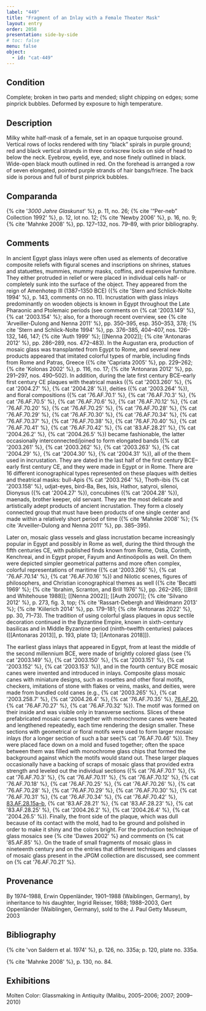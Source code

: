 ```yaml
---
label: "449"
title: "Fragment of an Inlay with a Female Theater Mask"
layout: entry
order: 2058
presentation: side-by-side
# toc: false
menu: false
object:
  - id: "cat-449"
---
```


## Condition

Complete; broken in two parts and mended; slight chipping on edges; some pinprick bubbles. Deformed by exposure to high temperature.

## Description

Milky white half-mask of a female, set in an opaque turquoise ground. Vertical rows of locks rendered with tiny “black” spirals in purple ground; red and black vertical strands in three corkscrew locks on side of head to below the neck. Eyebrow, eyelid, eye, and nose finely outlined in black. Wide-open black mouth outlined in red. On the forehead is arranged a row of seven elongated, pointed purple strands of hair bangs/frieze. The back side is porous and full of burst pinprick bubbles.

## Comparanda

{% cite '*3000 Jahre Glaskunst*' %}, p. 11, no. 26; {% cite '“Per-neb” Collection 1992' %}, p. 12, lot no. 12; {% cite 'Newby 2006' %}, p. 16, no. 9; {% cite 'Mahnke 2008' %}, pp. 127–132, nos. 79–89, with prior bibliography.

## Comments

In ancient Egypt glass inlays were often used as elements of decorative composite reliefs with figural scenes and inscriptions on shrines, statues and statuettes, mummies, mummy masks, coffins, and expensive furniture. They either protruded in relief or were placed in individual cells half- or completely sunk into the surface of the object. They appeared from the reign of Amenhotep III (1387–1350 BCE) ({% cite 'Stern and Schlick-Nolte 1994' %}, p. 143, comments on no. 11). Incrustation with glass inlays predominantly on wooden objects is known in Egypt throughout the Late Pharaonic and Ptolemaic periods (see comments on {% cat '2003.149' %}, {% cat '2003.154' %}; also, for a thorough recent overview, see {% cite 'Arveiller-Dulong and Nenna 2011' %}, pp. 350–395, esp. 350–353, 378; {% cite 'Stern and Schlick-Nolte 1994' %}, pp. 376–385, 404–407, nos. 126–132, 146, 147; {% cite 'Auth 1999' %}; [[Nenna 2002]]; {% cite 'Antonaras 2012' %}, pp. 286–289, nos. 472–483). In the Augustan era, production of mosaic glass was transplanted from Egypt to Rome, and several new products appeared that imitated colorful types of marble, including finds from Rome and Patras, Greece ({% cite 'Capriata 2005' %}, pp. 229–262; {% cite 'Kolonas 2002' %}, p. 116, no. 17; {% cite 'Antonaras 2012' %}, pp. 291–297, nos. 490–502). In addition, during the late first century BCE–early first century CE plaques with theatrical masks ({% cat '2003.260' %}, {% cat '2004.27' %}, {% cat '2004.28' %}), deities ({% cat '2003.264' %}), and floral compositions ({% cat '76.AF.70.1' %}, {% cat '76.AF.70.3' %}, {% cat '76.AF.70.5' %}, {% cat '76.AF.70.6' %}, {% cat '76.AF.70.12' %}, {% cat '76.AF.70.20' %}, {% cat '76.AF.70.25' %}, {% cat '76.AF.70.28' %}, {% cat '76.AF.70.29' %}, {% cat '76.AF.70.30' %}, {% cat '76.AF.70.34' %}, {% cat '76.AF.70.37' %}, {% cat '76.AF.70.38' %}, {% cat '76.AF.70.40' %}, {% cat '76.AF.70.41' %}, {% cat '76.AF.70.42' %}, {% cat '83.AF.28.21' %}, {% cat '2004.26.2' %}, {% cat '2004.26.5' %}) became fashionable, the latter occasionally interconnected/joined to form elongated bands ({% cat '2003.261' %}, {% cat '2003.262' %}, {% cat '2003.263' %}, {% cat '2004.29' %}, {% cat '2004.30' %}, {% cat '2004.31' %}), all of the them used in incrustation. They are dated in the last half of the first century BCE–early first century CE, and they were made in Egypt or in Rome. There are 16 different iconographical types represented on these plaques with deities and theatrical masks: bull-Apis {% cat '2003.264' %}, Thoth-ibis {% cat '2003.158' %}, udjat-eyes, bird-Ba, Bes, Isis, Hathor, satyroi, silenoi, Dionysus ({% cat '2004.27' %}), concubines ({% cat '2004.28' %}), maenads, brother keeper, old servant. They are the most delicate and artistically adept products of ancient incrustation. They form a closely connected group that must have been products of one single center and made within a relatively short period of time ({% cite 'Mahnke 2008' %}; {% cite 'Arveiller-Dulong and Nenna 2011' %}, pp. 385–395).

Later on, mosaic glass vessels and glass incrustation became increasingly popular in Egypt and possibly in Rome as well, during the third through the fifth centuries CE, with published finds known from Rome, Ostia, Corinth, Kenchreai, and in Egypt proper, Fayum and Antinoöpolis as well. On them were depicted simpler geometrical patterns and more often complex, colorful representations of maritime ({% cat '2003.266' %}, {% cat '76.AF.70.14' %}, {% cat '76.AF.70.16' %}) and Nilotic scenes, figures of philosophers, and Christian iconographical themes as well ({% cite 'Becatti 1969' %}; {% cite 'Ibrahim, Scranton, and Brill 1976' %}, pp. 262–265; [[Brill and Whitehouse 1988]]; [[Nenna 2002]]; [[Auth 2007]]; {% cite 'Silvano 2012' %}, p. 273, fig. 3, top; {% cite 'Rassart-Debergh and Weidmann 2013' %}; {% cite 'Kiilerich 2014' %}, pp. 179–181; {% cite 'Antonaras 2022' %}, pp. 30, 71–73). The tradition of using colorful glass plaques in opus sectile decoration continued in the Byzantine Empire, known in sixth-century basilicas and in Middle Byzantine period (ninth–twelfth centuries) palaces ([[Antonaras 2013]], p. 193, plate 13; [[Antonaras 2018]]).

The earliest glass inlays that appeared in Egypt, from at least the middle of the second millennium BCE, were made of brightly colored glass (see {% cat '2003.149' %}, {% cat '2003.150' %}, {% cat '2003.151' %}, {% cat '2003.152' %}, {% cat '2003.153' %}), and in the fourth century BCE mosaic canes were invented and introduced in inlays. Composite glass mosaic canes with miniature designs, such as rosettes and other floral motifs, checkers, imitations of stone with flakes or veins, masks, and deities, were made from bundled cold canes (e.g., {% cat '2003.265' %}, {% cat '2003.258.7' %}, {% cat '2004.26.4' %}, {% cat '76.AF.70.35' %}, [76.AF.20](#cat), {% cat '76.AF.70.27' %}, {% cat '76.AF.70.32' %}). The motif was formed on their inside and was visible only in transverse sections. Slices of these prefabricated mosaic canes together with monochrome canes were heated and lengthened repeatedly, each time rendering the design smaller. These sections with geometrical or floral motifs were used to form larger mosaic inlays (for a longer section of such a bar see{% cat '76.AF.70.46' %}). They were placed face down on a mold and fused together; often the space between them was filled with monochrome glass chips that formed the background against which the motifs would stand out. These larger plaques occasionally have a backing of scraps of mosaic glass that provided extra strength and leveled out the individual sections ({% cat '76.AF.70.1' %}, {% cat '76.AF.70.3' %}, {% cat '76.AF.70.11' %}, {% cat '76.AF.70.12' %}, {% cat '76.AF.70.18' %}, {% cat '76.AF.70.25' %}, {% cat '76.AF.70.26' %}, {% cat '76.AF.70.28' %}, {% cat '76.AF.70.29' %}, {% cat '76.AF.70.30' %}, {% cat '76.AF.70.31' %}, {% cat '76.AF.70.34' %}, {% cat '76.AF.70.42' %}, [83.AF.28.15a–b](#cat), {% cat '83.AF.28.21' %}, {% cat '83.AF.28.23' %}, {% cat '83.AF.28.25' %}, {% cat '2004.26.2' %}, {% cat '2004.26.4' %}, {% cat '2004.26.5' %}). Finally, the front side of the plaque, which was dull because of its contact with the mold, had to be ground and polished in order to make it shiny and the colors bright. For the production technique of glass mosaics see {% cite 'Dawes 2002' %} and comments on {% cat '85.AF.85' %}. On the trade of small fragments of mosaic glass in nineteenth century and on the entries that different techniques and classes of mosaic glass present in the JPGM collection are discussed, see comment on {% cat '76.AF.70.21' %}.

## Provenance

By 1974–1988, Erwin Oppenländer, 1901–1988 (Waiblingen, Germany), by inheritance to his daughter, Ingrid Reisser, 1988; 1988–2003, Gert Oppenländer (Waiblingen, Germany), sold to the J. Paul Getty Museum, 2003

## Bibliography

{% cite 'von Saldern et al. 1974' %}, p. 126, no. 335a; p. 120, plate no. 335a.

{% cite 'Mahnke 2008' %}, p. 130, no. 84.

## Exhibitions

Molten Color: Glassmaking in Antiquity (Malibu, 2005–2006; 2007; 2009–2010)